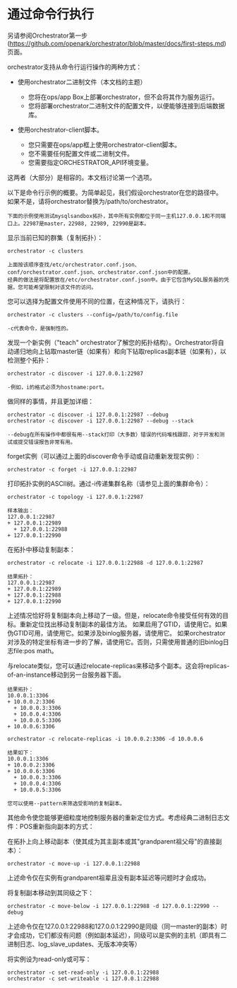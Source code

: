 # 通过命令行执行

另请参阅Orchestrator第一步(https://github.com/openark/orchestrator/blob/master/docs/first-steps.md)页面。

orchestrator支持从命令行运行操作的两种方式：

* 使用orchestrator二进制文件（本文档的主题）

    * 您将在ops/app Box上部署orchestrator，但不会将其作为服务运行。
    * 您将部署orchestrator二进制文件的配置文件，以便能够连接到后端数据库。
    
* 使用orchestrator-client脚本。

    * 您只需要在ops/app框上使用orchestrator-client脚本。
    * 您不需要任何配置文件或二进制文件。
    * 您需要指定ORCHESTRATOR_API环境变量。

这两者（大部分）是相容的。本文档讨论第一个选项。

以下是命令行示例的概要。为简单起见，我们假设orchestrator在您的路径中。
如果不是，请将orchestrator替换为/path/to/orchestrator。

    下面的示例使用测试mysqlsandbox拓扑，其中所有实例都位于同一主机127.0.0.1和不同端口上。22987是master，22988, 22989, 22990是副本。
    
显示当前已知的群集（复制拓扑）：

    orchestrator -c clusters

    上面按该顺序查找/etc/orchestrator.conf.json、conf/orchestrator.conf.json、orchestrator.conf.json中的配置。
    经典的做法是将配置放在/etc/orchestrator.conf.json中。由于它包含MySQL服务器的凭据，您可能希望限制对该文件的访问。

您可以选择为配置文件使用不同的位置，在这种情况下，请执行：

    orchestrator -c clusters --config=/path/to/config.file
    
    -c代表命令，是强制性的。
    
发现一个新实例（"teach" orchestrator了解您的拓扑结构）。Orchestrator将自动递归地向上钻取master链（如果有）和向下钻取replicas副本链（如果有），以检测整个拓扑： 

    orchestrator -c discover -i 127.0.0.1:22987
    
    -例如，i的格式必须为hostname:port。

做同样的事情，并且更加详细：

    orchestrator -c discover -i 127.0.0.1:22987 --debug
    orchestrator -c discover -i 127.0.0.1:22987 --debug --stack

    --debug在所有操作中都很有用--stack打印（大多数）错误的代码堆栈跟踪，对于开发和测试或提交错误报告非常有用。

forget实例（可以通过上面的discover命令手动或自动重新发现实例）：
    
    orchestrator -c forget -i 127.0.0.1:22987
    
打印拓扑实例的ASCII树。通过-i传递集群名称（请参见上面的集群命令）：

    orchestrator -c topology -i 127.0.0.1:22987
    
    样本输出：
    127.0.0.1:22987
    + 127.0.0.1:22989
      + 127.0.0.1:22988
    + 127.0.0.1:22990
   
在拓扑中移动复制副本：   
   
    orchestrator -c relocate -i 127.0.0.1:22988 -d 127.0.0.1:22987
    
    结果拓扑：
    127.0.0.1:22987
    + 127.0.0.1:22989
    + 127.0.0.1:22988
    + 127.0.0.1:22990
    
上述情况恰好将复制副本向上移动了一级。但是，relocate命令接受任何有效的目标。重新定位找出移动复制副本的最佳方法。
如果启用了GTID，请使用它。如果伪GTID可用，请使用它。如果涉及binlog服务器，请使用它。
如果orchestrator对涉及的特定坐标有进一步的了解，请使用它。否则，只需使用普通的旧binlog日志file:pos math。

与relocate类似，您可以通过relocate-replicas来移动多个副本。这会将replicas-of-an-instance移动到另一台服务器下面。
    
    结果拓扑： 
    10.0.0.1:3306
    + 10.0.0.2:3306
      + 10.0.0.3:3306
      + 10.0.0.4:3306
      + 10.0.0.5:3306
    + 10.0.0.6:3306
   
    orchestrator -c relocate-replicas -i 10.0.0.2:3306 -d 10.0.0.6 
    
    结果如下：
    10.0.0.1:3306
    + 10.0.0.2:3306
    + 10.0.0.6:3306
      + 10.0.0.3:3306
      + 10.0.0.4:3306
      + 10.0.0.5:3306
      
    您可以使用--pattern来筛选受影响的复制副本。  
    
其他命令使您能够更细粒度地控制服务器的重新定位方式。考虑经典二进制日志文件：POS重新指向副本的方式：

在拓扑上向上移动副本（使其成为其主副本或其"grandparent祖父母"的直接副本）：

    orchestrator -c move-up -i 127.0.0.1:22988
    
上述命令仅在实例有grandparent祖辈且没有副本延迟等问题时才会成功。

将复制副本移动到其同级之下：

    orchestrator -c move-below -i 127.0.0.1:22988 -d 127.0.0.1:22990 --debug

上述命令仅在127.0.0.1:22988和127.0.0.1:22990是同级（同一master的副本）时才会成功，它们都没有问题（例如副本延迟），同级可以是实例的主机（即具有二进制日志、log_slave_updates、无版本冲突等）

将实例设为read-only或可写：

    orchestrator -c set-read-only -i 127.0.0.1:22988
    orchestrator -c set-writeable -i 127.0.0.1:22988

